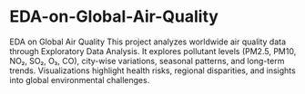 # EDA-on-Global-Air-Quality
EDA on Global Air Quality This project analyzes worldwide air quality data through Exploratory Data Analysis. It explores pollutant levels (PM2.5, PM10, NO₂, SO₂, O₃, CO), city-wise variations, seasonal patterns, and long-term trends. Visualizations highlight health risks, regional disparities, and insights into global environmental challenges.
